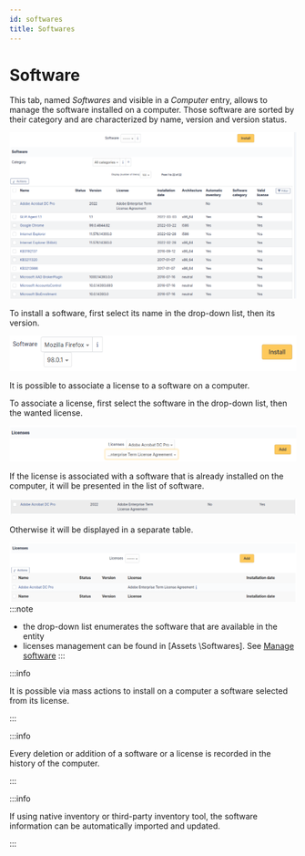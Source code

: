 ```yaml
---
id: softwares
title: Softwares
---
```


# Software

This tab, named *Softwares* and visible in a
*Computer* entry, allows to manage the software installed on
a computer. Those software are sorted by their category and are
characterized by name, version and version status.

![Software list](../../../assets/modules/assets/images/softwares_list.png)

To install a software, first select its name in the drop-down list, then
its version.

![Adding a software](../../../assets/modules/assets/images/softwares_add.png)

It is possible to associate a license to a software on a computer.

To associate a license, first select the software in the drop-down list,
then the wanted license.

![Adding a license](../../../assets/modules/assets/images/softwares_licence_add.png)

If the license is associated with a software that is already installed
on the computer, it will be presented in the list of software.

![License from a software](../../../assets/modules/assets/images/softwares_licence.png)

Otherwise it will be displayed in a separate table.

![List of licenses](../../../assets/modules/assets/images/softwares_licence_list.png)
:::note

- the drop-down list enumerates the software that are available in the
  entity
- licenses management can be found in [Assets \Softwares].
  See [Manage software](../../../modules/assets/softwares)
:::

:::info

It is possible via mass actions to install on a computer a software
selected from its license.

:::

:::info

Every deletion or addition of a software or a license is recorded in
the history of the computer.

:::

:::info

If using native inventory or third-party inventory tool, the software
information can be automatically imported and updated.

:::

